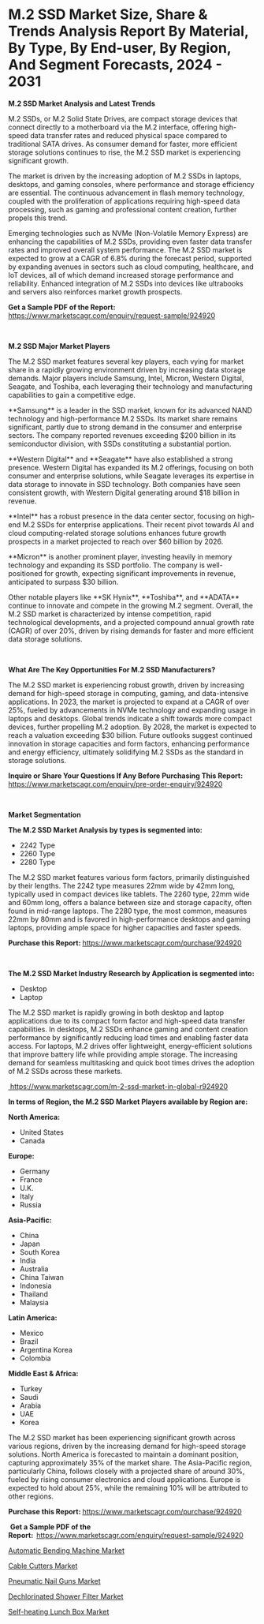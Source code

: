 <p><h1>M.2 SSD Market Size, Share & Trends Analysis Report By Material, By Type, By End-user, By Region, And Segment Forecasts, 2024 - 2031</h1></p><p><strong>M.2 SSD Market Analysis and Latest Trends</strong></p>
<p><p>M.2 SSDs, or M.2 Solid State Drives, are compact storage devices that connect directly to a motherboard via the M.2 interface, offering high-speed data transfer rates and reduced physical space compared to traditional SATA drives. As consumer demand for faster, more efficient storage solutions continues to rise, the M.2 SSD market is experiencing significant growth. </p><p>The market is driven by the increasing adoption of M.2 SSDs in laptops, desktops, and gaming consoles, where performance and storage efficiency are essential. The continuous advancement in flash memory technology, coupled with the proliferation of applications requiring high-speed data processing, such as gaming and professional content creation, further propels this trend.</p><p>Emerging technologies such as NVMe (Non-Volatile Memory Express) are enhancing the capabilities of M.2 SSDs, providing even faster data transfer rates and improved overall system performance. The M.2 SSD market is expected to grow at a CAGR of 6.8% during the forecast period, supported by expanding avenues in sectors such as cloud computing, healthcare, and IoT devices, all of which demand increased storage performance and reliability. Enhanced integration of M.2 SSDs into devices like ultrabooks and servers also reinforces market growth prospects.</p></p>
<p><strong>Get a Sample PDF of the Report:&nbsp;</strong> <a href="https://www.marketscagr.com/enquiry/request-sample/924920?utm_campaign=1286&utm_medium=2&utm_source=Github&utm_content=ia&utm_term=02102024&utm_id=m2-ssd">https://www.marketscagr.com/enquiry/request-sample/924920</a></p>
<p>&nbsp;</p>
<p><strong>M.2 SSD Major Market Players</strong></p>
<p><p>The M.2 SSD market features several key players, each vying for market share in a rapidly growing environment driven by increasing data storage demands. Major players include Samsung, Intel, Micron, Western Digital, Seagate, and Toshiba, each leveraging their technology and manufacturing capabilities to gain a competitive edge.</p><p>**Samsung** is a leader in the SSD market, known for its advanced NAND technology and high-performance M.2 SSDs. Its market share remains significant, partly due to strong demand in the consumer and enterprise sectors. The company reported revenues exceeding $200 billion in its semiconductor division, with SSDs constituting a substantial portion.</p><p>**Western Digital** and **Seagate** have also established a strong presence. Western Digital has expanded its M.2 offerings, focusing on both consumer and enterprise solutions, while Seagate leverages its expertise in data storage to innovate in SSD technology. Both companies have seen consistent growth, with Western Digital generating around $18 billion in revenue.</p><p>**Intel** has a robust presence in the data center sector, focusing on high-end M.2 SSDs for enterprise applications. Their recent pivot towards AI and cloud computing-related storage solutions enhances future growth prospects in a market projected to reach over $60 billion by 2026.</p><p>**Micron** is another prominent player, investing heavily in memory technology and expanding its SSD portfolio. The company is well-positioned for growth, expecting significant improvements in revenue, anticipated to surpass $30 billion.</p><p>Other notable players like **SK Hynix**, **Toshiba**, and **ADATA** continue to innovate and compete in the growing M.2 segment. Overall, the M.2 SSD market is characterized by intense competition, rapid technological developments, and a projected compound annual growth rate (CAGR) of over 20%, driven by rising demands for faster and more efficient data storage solutions.</p></p>
<p>&nbsp;</p>
<p><strong>What Are The Key Opportunities For M.2 SSD Manufacturers?</strong></p>
<p><p>The M.2 SSD market is experiencing robust growth, driven by increasing demand for high-speed storage in computing, gaming, and data-intensive applications. In 2023, the market is projected to expand at a CAGR of over 25%, fueled by advancements in NVMe technology and expanding usage in laptops and desktops. Global trends indicate a shift towards more compact devices, further propelling M.2 adoption. By 2028, the market is expected to reach a valuation exceeding $30 billion. Future outlooks suggest continued innovation in storage capacities and form factors, enhancing performance and energy efficiency, ultimately solidifying M.2 SSDs as the standard in storage solutions.</p></p>
<p><strong>Inquire or Share Your Questions If Any Before Purchasing This Report:</strong> <a href="https://www.marketscagr.com/enquiry/pre-order-enquiry/924920?utm_campaign=1286&utm_medium=2&utm_source=Github&utm_content=ia&utm_term=02102024&utm_id=m2-ssd">https://www.marketscagr.com/enquiry/pre-order-enquiry/924920</a></p>
<p>&nbsp;</p>
<p><strong>Market Segmentation</strong></p>
<p><strong>The M.2 SSD Market Analysis by types is segmented into:</strong></p>
<p><ul><li>2242 Type</li><li>2260 Type</li><li>2280 Type</li></ul></p>
<p><p>The M.2 SSD market features various form factors, primarily distinguished by their lengths. The 2242 type measures 22mm wide by 42mm long, typically used in compact devices like tablets. The 2260 type, 22mm wide and 60mm long, offers a balance between size and storage capacity, often found in mid-range laptops. The 2280 type, the most common, measures 22mm by 80mm and is favored in high-performance desktops and gaming laptops, providing ample space for higher capacities and faster speeds.</p></p>
<p><strong>Purchase this Report:&nbsp;</strong><a href="https://www.marketscagr.com/purchase/924920?utm_campaign=1286&utm_medium=2&utm_source=Github&utm_content=ia&utm_term=02102024&utm_id=m2-ssd">https://www.marketscagr.com/purchase/924920</a></p>
<p>&nbsp;</p>
<p><strong>The M.2 SSD Market Industry Research by Application is segmented into:</strong></p>
<p><ul><li>Desktop</li><li>Laptop</li></ul></p>
<p><p>The M.2 SSD market is rapidly growing in both desktop and laptop applications due to its compact form factor and high-speed data transfer capabilities. In desktops, M.2 SSDs enhance gaming and content creation performance by significantly reducing load times and enabling faster data access. For laptops, M.2 drives offer lightweight, energy-efficient solutions that improve battery life while providing ample storage. The increasing demand for seamless multitasking and quick boot times drives the adoption of M.2 SSDs across these markets.</p></p>
<p><a href="https://www.marketscagr.com/m-2-ssd-market-in-global-r924920?utm_campaign=1286&utm_medium=2&utm_source=Github&utm_content=ia&utm_term=02102024&utm_id=m2-ssd">&nbsp;https://www.marketscagr.com/m-2-ssd-market-in-global-r924920</a></p>
<p><strong>In terms of Region, the M.2 SSD Market Players available by Region are:</strong></p>
<p>
    <p> <strong> North America: </strong>
        <ul>
            <li>United States</li>
            <li>Canada</li>
        </ul>
        </p> 
    <p> <strong> Europe: </strong>
        <ul>
            <li>Germany</li>
            <li>France</li>
            <li>U.K.</li>
            <li>Italy</li>
            <li>Russia</li>
        </ul>
        </p> 
    <p> <strong> Asia-Pacific: </strong>
        <ul>
            <li>China</li>
            <li>Japan</li>
            <li>South Korea</li>
            <li>India</li>
            <li>Australia</li>
            <li>China Taiwan</li>
            <li>Indonesia</li>
            <li>Thailand</li>
            <li>Malaysia</li>
        </ul>
        </p> 
    <p> <strong> Latin America: </strong>
        <ul>
            <li>Mexico</li>
            <li>Brazil</li>
            <li>Argentina Korea</li>
            <li>Colombia</li>
        </ul>
        </p> 
    <p> <strong> Middle East & Africa: </strong>
        <ul>
            <li>Turkey</li>
            <li>Saudi</li>
            <li>Arabia</li>
            <li>UAE</li>
            <li>Korea</li>
        </ul>
    </p>
    </p>
<p><p>The M.2 SSD market has been experiencing significant growth across various regions, driven by the increasing demand for high-speed storage solutions. North America is forecasted to maintain a dominant position, capturing approximately 35% of the market share. The Asia-Pacific region, particularly China, follows closely with a projected share of around 30%, fueled by rising consumer electronics and cloud applications. Europe is expected to hold about 25%, while the remaining 10% will be attributed to other regions.</p></p>
<p><strong>Purchase this Report: </strong><a href="https://www.marketscagr.com/purchase/924920?utm_campaign=1286&utm_medium=2&utm_source=Github&utm_content=ia&utm_term=02102024&utm_id=m2-ssd">https://www.marketscagr.com/purchase/924920</a></p>
<p>&nbsp;<strong>Get a Sample PDF of the Report:&nbsp;&nbsp;</strong><a href="https://www.marketscagr.com/enquiry/request-sample/924920?utm_campaign=1286&utm_medium=2&utm_source=Github&utm_content=ia&utm_term=02102024&utm_id=m2-ssd">https://www.marketscagr.com/enquiry/request-sample/924920</a></p>
<p><strong></strong></p>
<p><p><a href="https://www.linkedin.com/pulse/unlocking-growth-potential-market-strategic-analysis-automatic-d57jf?utm_campaign=1286&utm_medium=2&utm_source=Github&utm_content=ia&utm_term=02102024&utm_id=m2-ssd">Automatic Bending Machine Market</a></p><p><a href="https://www.linkedin.com/pulse/cable-cutters-market-global-regional-analysis-focus-region-xnsgf?utm_campaign=1286&utm_medium=2&utm_source=Github&utm_content=ia&utm_term=02102024&utm_id=m2-ssd">Cable Cutters Market</a></p><p><a href="https://www.linkedin.com/pulse/global-pneumatic-nail-guns-market-focus-product-type-stationary-hjlof?utm_campaign=1286&utm_medium=2&utm_source=Github&utm_content=ia&utm_term=02102024&utm_id=m2-ssd">Pneumatic Nail Guns Market</a></p><p><a href="https://issuu.com/reportprime-2/docs/dechlorinated-shower-filter-market-_52872ea464be2d?utm_campaign=1286&utm_medium=2&utm_source=Github&utm_content=ia&utm_term=02102024&utm_id=m2-ssd">Dechlorinated Shower Filter Market</a></p><p><a href="https://issuu.com/reportprime-2/docs/self-heating-lunch-box-market-size-_4b46d667709f95?utm_campaign=1286&utm_medium=2&utm_source=Github&utm_content=ia&utm_term=02102024&utm_id=m2-ssd">Self-heating Lunch Box Market</a></p></p>